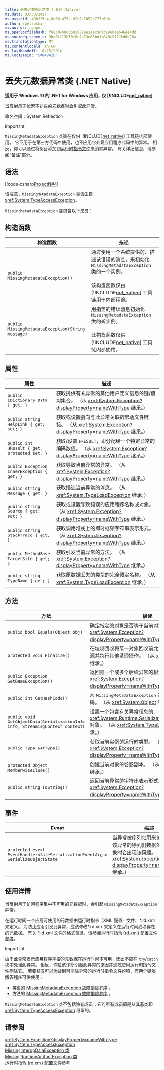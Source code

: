 ```yaml
---
title: 丢失元数据异常类 (.NET Native)
ms.date: 03/30/2017
ms.assetid: 408f25c4-6d60-475c-92b1-7b52b777c6db
author: rpetrusha
ms.author: ronpet
ms.openlocfilehash: f68304b06c502672ae1aac9693a966ea546ee4dd
ms.sourcegitcommit: 9bd8f213b50f0e1a73e03bd1e840c917fbd6d20a
ms.translationtype: MT
ms.contentlocale: zh-CN
ms.lasthandoff: 10/25/2018
ms.locfileid: "50049420"
---
```

# <a name="missingmetadataexception-class-net-native"></a>丢失元数据异常类 (.NET Native)
**适用于 Windows 10 的 .NET for Windows 应用，仅 [!INCLUDE[net_native](../../../includes/net-native-md.md)]**  
  
 当反射用于检索不存在的元数据时会引起此异常。  
  
 命名空间：System.Reflection  
  
> [!IMPORTANT]
>  `MissingMetadataException` 类旨在仅供 [!INCLUDE[net_native](../../../includes/net-native-md.md)] 工具链内部使用。 它不用于在第三方代码中使用，也不应用它处理应用程序代码中的异常。 相反，你可以通过将条目添加到[运行时指令文件](../../../docs/framework/net-native/runtime-directives-rd-xml-configuration-file-reference.md)来消除异常。 有关详细信息，请参阅“备注”部分。  
  
## <a name="syntax"></a>语法  
 [!code-csharp[ProjectN#4](../../../samples/snippets/csharp/VS_Snippets_CLR/projectn/cs/missingmetadataexception_syntax1.cs#4)]  
  
 请注意，`MissingMetadataException` 类派生自 <xref:System.TypeAccessException>。  
  
 `MissingMetadataException` 类包含以下成员：  
  
## <a name="constructors"></a>构造函数  
  
|构造函数|描述|  
|-----------------|-----------------|  
|`public MissingMetadataException()`|通过使用一个系统提供的、描述该错误的消息，来初始化 `MissingMetadataException` 类的一个实例。<br /><br /> 该构造函数仅由 [!INCLUDE[net_native](../../../includes/net-native-md.md)] 工具链用于内部用途。|  
|`public MissingMetadataException(String message)`|用指定的错误消息初始化 `MissingMetadataException` 类的新实例。<br /><br /> 此构造函数仅供 [!INCLUDE[net_native](../../../includes/net-native-md.md)] 工具链内部使用。|  
  
## <a name="properties"></a>属性  
  
|属性|描述|  
|--------------|-----------------|  
|`public IDictionary Data { get; }`|获取提供有关异常的其他用户定义信息的键/值对集合。 （从 <xref:System.Exception?displayProperty=nameWithType> 继承。）|  
|`public string HelpLink { get; set; }`|获取或设置指向与此异常关联的帮助文件链接。 （从 <xref:System.Exception?displayProperty=nameWithType> 继承。）|  
|`public int HResult { get; protected set; }`|获取/设置 `HRESULT`，即分配给一个特定异常的编码数值。 （从 <xref:System.Exception?displayProperty=nameWithType> 继承。）|  
|`public Exception InnerException { get; }`|获取导致当前异常的异常。 （从 <xref:System.Exception?displayProperty=nameWithType> 继承。）|  
|`public string Message { get; }`|获取描述当前异常的消息。 （从 <xref:System.TypeLoadException> 继承。）|  
|`public string Source { get; set; }`|获取或设置导致错误的应用程序名称或对象。 （从 <xref:System.Exception?displayProperty=nameWithType> 继承。）|  
|`public string StackTrace { get; }`|获取调用堆栈上的即时框架字符串表示形式。 （从 <xref:System.Exception?displayProperty=nameWithType> 继承。）|  
|`public MethodBase TargetSite { get; }`|获取引发当前异常的方法。 （从 <xref:System.Exception?displayProperty=nameWithType> 继承。）|  
|`public string TypeName { get; ]`|获取原数据丢失的类型的完全限定名称。 （从 <xref:System.TypeLoadException> 继承。）|  
  
## <a name="methods"></a>方法  
  
|方法|描述|  
|------------|-----------------|  
|`public bool Equals(Object obj)`|确定指定的对象是否等于当前对象。  （从 <xref:System.Exception?displayProperty=nameWithType> 继承。）|  
|`protected void Finalize()`|在垃圾回收将某一对象回收前允许该对象尝试释放资源并执行其他清理操作。 （从 <xref:System.Object> 继承。）|  
|`public Exception GetBaseException()`|返回是一个或多个后续异常的根源的异常。 （从 <xref:System.Exception?displayProperty=nameWithType> 继承。）|  
|`public int GetHashCode()`|为 `MissingMetadataException` 实例返回一个哈希代码。   （从 <xref:System.Object> 继承。）|  
|`public void GetObjectData(SerializationInfo info, StreamingContext context)`|设置一个包含有关异常信息的 <xref:System.Runtime.Serialization.SerializationInfo> 对象。  （从 <xref:System.TypeLoadException> 继承。）|  
|`public Type GetType()`|获取当前实例的运行时类型。 （从 <xref:System.Exception?displayProperty=nameWithType> 继承。）|  
|`protected Object MemberwiseClone()`|创建当前对象的卷影副本。 （从 <xref:System.Object> 继承。）|  
|`public string ToString()`|返回当前异常的字符串表示形式。 （从 <xref:System.Exception?displayProperty=nameWithType> 继承。）|  
  
## <a name="events"></a>事件  
  
|Event|描述|  
|-----------|-----------------|  
|`protected event EventHandler<SafeSerializationEventArgs> SerializeObjectState`|当异常被序列化用来创建包含有关该异常的徐列出数据的异常状态对象时会出现该问题。 （从 <xref:System.Exception?displayProperty=nameWithType> 继承。）|  
  
## <a name="usage-details"></a>使用详情  
 当反射用于访问程序集中不可用的元数据时，会引起 `MissingMetadataException` 异常。  
  
 在运行时间一个应用可使用的元数据由运行时指令（XML 配置）文件、*.rd.xml 来定义。 为防止应用引发此异常，应该修改\*.rd.xml 来定义在运行时间必须存在的元数据。 有关 \*.rd.xml 文件的格式信息，请参阅[运行时指令 (rd.xml) 配置文件参考](../../../docs/framework/net-native/runtime-directives-rd-xml-configuration-file-reference.md)。  
  
> [!IMPORTANT]
>  由于此异常表示应用程序需要的元数据在运行时间不可用，因此不应在 `try`/`catch` 块中处理此异常。 相反，你应该诊断引起此异常的原因并通过使用运行时指令文件删除它。 若要获取可以添加到可消除异常的运行时指令文件的项，有两个疑难解答程序可供使用：  
>   
>  -   类型的 [MissingMetadataException 故障排除程序](https://dotnet.github.io/native/troubleshooter/type.html) 。  
> -   方法的 [MissingMetadataException 故障排除程序](https://dotnet.github.io/native/troubleshooter/method.html) 。  
  
 `MissingMetadataException` 类不包括独有成员；它的所有成员都是从其基类即 <xref:System.TypeAccessException> 继承的。  
  
## <a name="see-also"></a>请参阅  
 <xref:System.Exception?displayProperty=nameWithType>  
 <xref:System.TypeAccessException>  
 [MissingInteropDataException 类](../../../docs/framework/net-native/missinginteropdataexception-class-net-native.md)  
 [MissingRuntimeArtifactException 类](../../../docs/framework/net-native/missingruntimeartifactexception-class-net-native.md)  
 [运行时指令 (rd.xml) 配置文件参考](../../../docs/framework/net-native/runtime-directives-rd-xml-configuration-file-reference.md)
